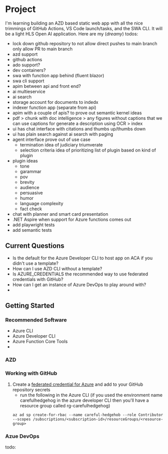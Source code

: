 # Project

I'm learning building an AZD based static web app with all the nice trimmings of GitHub Actions, VS Code launch/tasks, and the SWA CLI. It will be a light HLS Open AI application. Here are my (_dreamy_) todos:
- lock down github repository to not allow direct pushes to main branch only allow PR to main branch
- azd support
- github actions
- ado support?
- dev containers?
- swa with function app behind (fluent blazor)
- swa cli support
- apim between api and front end?
- ai multieservice
- ai search
- storage account for documents to indedx
- indexer function app (separate from api)
- apim with a couple of apis? to prove out semantic kernel ideas
- pdf > chunk with doc intelligence > any figures without captions that we can use captions for generate a description using OCR > index
- ui has chat interface with citations and thumbs up/thumbs down
- ui has plain search against ai search with paging
- agent interface prove out of use case
    - termination idea of judiciary triumverate
    - selection criteria idea of prioritizing list of plugin based on kind of plugin
- plugin ideas
    - tone
    - garammar
    - pov
    - brevity
    - audience
    - persuasive
    - humor
    - language complexity
    - fact check
- chat with planner and smart card presentation
- .NET Aspire when support for Azure functions comes out
- add playwright tests
- add semantic tests

## Current Questions
- Is the default for the Azure Developer CLI to host app on ACA if you didn't use a template?
- How can I use AZD CLI without a template?
- Is AZURE_CREDENTIALS the recommended way to use federated credentials with GitHub?
- How can I get an instance of Azure DevOps to play around with?
- 


## Getting Started

### Recommended Software
- Azure CLI
- Azure Developer CLI
- Azure Function Core Tools
- 

### AZD


### Working with GitHub

1. Create a [federated credential for Azure](https://learn.microsoft.com/en-us/azure/developer/github/connect-from-azure?tabs=azure-portal%2Clinux) and add to your GitHub repository secrets
    - run the following in the Azure CLI (if you used the environment name carefulhedgehog in the azure developer CLI then you'll have a resource group called rg-carefulhedgehog)
    ```
    az ad sp create-for-rbac --name careful-hedgehob --role Contributor --scopes /subscriptions/<subscription-id>/resourceGroups/<resource-group>

    ```


### Azue DevOps

todo: